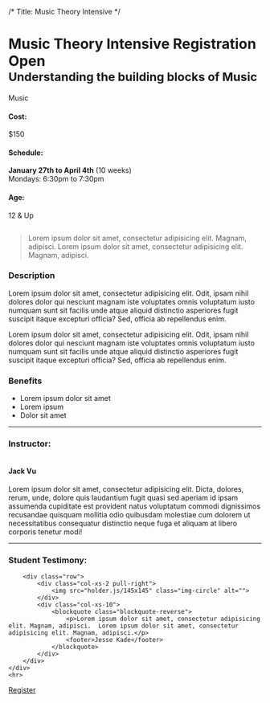 /*
Title: Music Theory Intensive
*/

<div class="container">
	<div class="page-header">
		<h1>Music Theory Intensive <span class="badge badge-success">Registration Open</span><br><small>Understanding the building blocks of Music </small></h1>
		<span class="label label-info">Music</span>
	</div>	
</div>

<div class="container">
	<div class="well text-center">
		<div class="row">
			<div class="col-xs-12">
				<div class="row">
					<div class="col-xs-4">
						<h4 class="text-center">Cost:</h4>
						<p class="lead">$150</p>
					</div>
					<div class="col-xs-4">
						<h4 class="text-center">Schedule:</h4>
						<p>
							<strong>January 27th to April 4th</strong> (10 weeks) <br>
							Mondays: 6:30pm to 7:30pm
						</p>
					</div>
					<div class="col-xs-4">
						<h4 class="text-center">Age:</h4>
						<p class="lead">12 &amp; Up</p>
					</div>
				</div>
			</div>
		</div>
	</div>
</div>

<div class="container hidden">
	<div class="well testimony">
		<div class="row">
			<div class="col-xs-2">
				<img src="holder.js/145x145" class="img-circle" alt="">
			</div>
			<div class="col-xs-10">
				<blockquote>
					<p>Lorem ipsum dolor sit amet, consectetur adipisicing elit. Magnam, adipisci.  Lorem ipsum dolor sit amet, consectetur adipisicing elit. Magnam, adipisci.</p>
				</blockquote>
			</div>
		</div>
	</div>
</div>

<div class="container">
	<div class="row">
		<div class="col-xs-6">
			<h3>Description</h3>
			<p>Lorem ipsum dolor sit amet, consectetur adipisicing elit. Odit, ipsam nihil dolores dolor qui nesciunt magnam iste voluptates omnis voluptatum iusto numquam sunt sit facilis unde atque aliquid distinctio asperiores fugit suscipit itaque excepturi officia? Sed, officia ab repellendus enim.</p>
			<p>Lorem ipsum dolor sit amet, consectetur adipisicing elit. Odit, ipsam nihil dolores dolor qui nesciunt magnam iste voluptates omnis voluptatum iusto numquam sunt sit facilis unde atque aliquid distinctio asperiores fugit suscipit itaque excepturi officia? Sed, officia ab repellendus enim.</p>
		</div>
		<div class="col-xs-6">
			<h3>Benefits</h3>
			<ul>
				<li>Lorem ipsum dolor sit amet</li>
				<li>Lorem ipsum</li>
				<li>Dolor sit amet</li>
			</ul>
		</div>
	</div>
	<hr>
</div>

<div class="container">
	<div class="row">
		<div class="col-xs-12">
			<h3>Instructor:</h3>
		</div>
	</div>
	<div class="row">
		<div class="col-xs-2">
			<img src="holder.js/151x151" class="img-circle" alt="">
		</div>
		<div class="col-xs-10">
			<h4>Jack Vu</h4>
			<p>Lorem ipsum dolor sit amet, consectetur adipisicing elit. Dicta, dolores, rerum, unde, dolore quis laudantium fugit quasi sed aperiam id ipsam assumenda cupiditate est provident natus voluptatum commodi dignissimos recusandae quisquam mollitia odio quibusdam molestiae cum dolorem ut necessitatibus consequatur distinctio neque fuga et aliquam at libero corporis tenetur modi!</p>
		</div>
	</div>
	<hr>
</div>

<div class="container">
	<div class="row">
			<div class="col-xs-12">
				<h3 class="text-right">Student Testimony:</h3>
			</div>
		</div>
	<div class="well testimony">

		<div class="row">
			<div class="col-xs-2 pull-right">
				<img src="holder.js/145x145" class="img-circle" alt="">
			</div>
			<div class="col-xs-10">
				<blockquote class="blockquote-reverse">
					<p>Lorem ipsum dolor sit amet, consectetur adipisicing elit. Magnam, adipisci.  Lorem ipsum dolor sit amet, consectetur adipisicing elit. Magnam, adipisci.</p>
					<footer>Jesse Kade</footer>
				</blockquote>
			</div>
		</div>
	</div>
	<hr>
</div>

<div class="container">
	<div class="row">
		<div class="col-xs-12 text-right">
			<a href="../registration" class="btn btn-lg btn-info">Register</a>
		</div>
	</div>
</div>